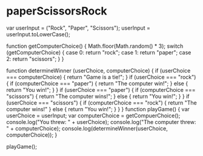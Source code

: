 # paperScissorsRock

var userInput = ("Rock", "Paper", "Scissors");
userInput = userInput.toLowerCase();

function getComputerChoice() {
 Math.floor(Math.random() * 3);
  switch (getComputerChoice) { 
  case 0:
    return "rock";
  case 1:
    return "paper";
  case 2:
    return "scissors";
  }
} 

function determineWinner (userChoice, computerChoice) {
  if (userChoice === computerChoice) {
return "Game is a tie!";
}
  if (userChoice === "rock") {
if (computerChoice === "paper") {
return "The computer win!";
} else {
return "You win!";
}
}
if (userChoice === "paper") {
if (computerChoice === "scissors") {
return "The computer wins!";
} else {
return "You win!";
}
}
if (userChoice === "scissors") {
if (computerChoice === "rock") {
return "The computer wins!"
} else {
return "You win!";
}
}
}
function playGame() {
  var userChoice = userInput;
  var computerChoice = getCompuerChoice();
  console.log("You threw: " + userChoice);
  console.log("The computer threw: " + computerChoice);
  console.log(determineWinner(userChoice, computerChoice));
}

playGame();
